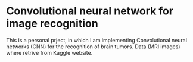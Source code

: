 # Convolutional neural network for image recognition

This is a personal prject, in which I am implementing Convolutional neural networks (CNN) for the recognition of brain tumors. Data (MRI images) where retrive from Kaggle website.
